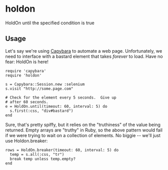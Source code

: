 holdon
======

HoldOn until the specified condition is true


Usage
------

Let's say we're using [Capybara](https://github.com/jnicklas/capybara) to automate a web page.  Unfortunately, we need to interface with a bastard element that takes *forever* to load.  Have no fear: HoldOn is here!


    require 'capybara'
    require 'holdon'

    s = Capybara::Session.new :selenium
    s.visit "http://some.page.com"

    # Check for the element every 5 seconds.  Give up
    # after 60 seconds.
    e = HoldOn.until(timeout: 60, interval: 5) do
      s.first(:css, "div#bastard")
    end
    

Sure, that's pretty spiffy, but it relies on the "truthiness" of the value being returned.  Empty arrays are "truthy" in Ruby, so the above pattern would fail if we were trying to wait on a collection of elements.  No biggie -- we'll just use Holdon.breaker:


    rows = HoldOn.breaker(timeout: 60, interval: 5) do
      temp = s.all(:css, "tr")
      break temp unless temp.empty?
    end

